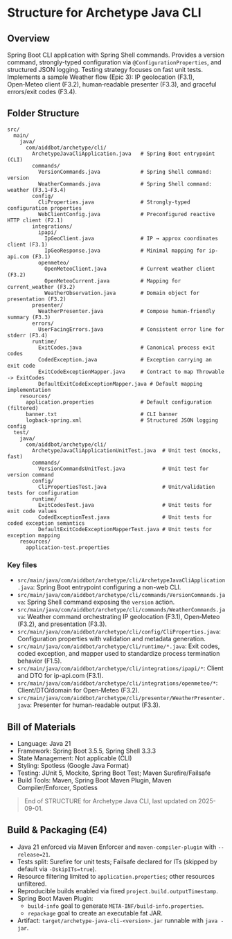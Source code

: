 # Structure for Archetype Java CLI

## Overview

Spring Boot CLI application with Spring Shell commands. Provides a version command, strongly-typed configuration via `@ConfigurationProperties`, and structured JSON logging. Testing strategy focuses on fast unit tests.
Implements a sample Weather flow (Epic 3): IP geolocation (F3.1), Open‑Meteo client (F3.2), human‑readable presenter (F3.3), and graceful errors/exit codes (F3.4).

## Folder Structure

```
src/
  main/
    java/
      com/aiddbot/archetype/cli/
        ArchetypeJavaCliApplication.java   # Spring Boot entrypoint (CLI)
        commands/
          VersionCommands.java             # Spring Shell command: version
          WeatherCommands.java             # Spring Shell command: weather (F3.1–F3.4)
        config/
          CliProperties.java               # Strongly-typed configuration properties
          WebClientConfig.java             # Preconfigured reactive HTTP client (F2.1)
        integrations/
          ipapi/
            IpGeoClient.java               # IP → approx coordinates client (F3.1)
            IpGeoResponse.java             # Minimal mapping for ip-api.com (F3.1)
          openmeteo/
            OpenMeteoClient.java           # Current weather client (F3.2)
            OpenMeteoCurrent.java          # Mapping for current_weather (F3.2)
            WeatherObservation.java        # Domain object for presentation (F3.2)
        presenter/
          WeatherPresenter.java            # Compose human-friendly summary (F3.3)
        errors/
          UserFacingErrors.java            # Consistent error line for stderr (F3.4)
        runtime/
          ExitCodes.java                   # Canonical process exit codes
          CodedException.java              # Exception carrying an exit code
          ExitCodeExceptionMapper.java     # Contract to map Throwable -> ExitCodes
          DefaultExitCodeExceptionMapper.java # Default mapping implementation
    resources/
      application.properties               # Default configuration (filtered)
      banner.txt                           # CLI banner
      logback-spring.xml                   # Structured JSON logging config
  test/
    java/
      com/aiddbot/archetype/cli/
        ArchetypeJavaCliApplicationUnitTest.java  # Unit test (mocks, fast)
        commands/
          VersionCommandsUnitTest.java            # Unit test for version command
        config/
          CliPropertiesTest.java                  # Unit/validation tests for configuration
        runtime/
          ExitCodesTest.java                      # Unit tests for exit code values
          CodedExceptionTest.java                 # Unit tests for coded exception semantics
          DefaultExitCodeExceptionMapperTest.java # Unit tests for exception mapping
    resources/
      application-test.properties
```

### Key files

- `src/main/java/com/aiddbot/archetype/cli/ArchetypeJavaCliApplication.java`: Spring Boot entrypoint configuring a non-web CLI.
- `src/main/java/com/aiddbot/archetype/cli/commands/VersionCommands.java`: Spring Shell command exposing the `version` action.
- `src/main/java/com/aiddbot/archetype/cli/commands/WeatherCommands.java`: Weather command orchestrating IP geolocation (F3.1), Open‑Meteo (F3.2), and presentation (F3.3).
- `src/main/java/com/aiddbot/archetype/cli/config/CliProperties.java`: Configuration properties with validation and metadata generation.
- `src/main/java/com/aiddbot/archetype/cli/runtime/*.java`: Exit codes, coded exception, and mapper used to standardize process termination behavior (F1.5).
- `src/main/java/com/aiddbot/archetype/cli/integrations/ipapi/*`: Client and DTO for ip-api.com (F3.1).
- `src/main/java/com/aiddbot/archetype/cli/integrations/openmeteo/*`: Client/DTO/domain for Open‑Meteo (F3.2).
- `src/main/java/com/aiddbot/archetype/cli/presenter/WeatherPresenter.java`: Presenter for human-readable output (F3.3).

## Bill of Materials

- Language: Java 21
- Framework: Spring Boot 3.5.5, Spring Shell 3.3.3
- State Management: Not applicable (CLI)
- Styling: Spotless (Google Java Format)
- Testing: JUnit 5, Mockito, Spring Boot Test; Maven Surefire/Failsafe
- Build Tools: Maven, Spring Boot Maven Plugin, Maven Compiler/Enforcer, Spotless

> End of STRUCTURE for Archetype Java CLI, last updated on 2025-09-01.

## Build & Packaging (E4)

- Java 21 enforced via Maven Enforcer and `maven-compiler-plugin` with `--release=21`.
- Tests split: Surefire for unit tests; Failsafe declared for ITs (skipped by default via `-DskipITs=true`).
- Resource filtering limited to `application.properties`; other resources unfiltered.
- Reproducible builds enabled via fixed `project.build.outputTimestamp`.
- Spring Boot Maven Plugin:
  - `build-info` goal to generate `META-INF/build-info.properties`.
  - `repackage` goal to create an executable fat JAR.
- Artifact: `target/archetype-java-cli-<version>.jar` runnable with `java -jar`.
